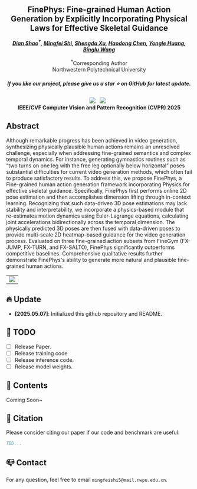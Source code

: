 <!-- <p align="center">
    <img src="assets/a-logo-representing - omnicreator - -a-powerful-ai-t.png" width="150" style="margin-bottom: 0.2;"/>
<p> -->
<h2 align="center"> FinePhys: Fine-grained Human Action Generation by Explicitly Incorporating Physical Laws for Effective Skeletal Guidance</h2>
<!-- ![](./assets/logo_long.png#gh-light-mode-only){: width="50%"} -->
<!-- ![](./assets/logo_long_dark.png#gh-dark-mode-only=100x20) -->
<div align="center">
<!-- <img src='assets/logo_long.png' style="height:100px"></img> -->




_**[Dian Shao](https://scholar.google.com/citations?user=amxDSLoAAAAJ&hl=en)<sup>†</sup>, [Mingfei Shi](https://github.com/SmartDianLab/FinePhys), [Shengda Xu](https://github.com/SmartDianLab/FinePhys), [Haodong Chen](https://haroldchen19.github.io/), [Yongle Huang](https://kylehuang9.github.io/), [Binglu Wang](https://github.com/SmartDianLab/FinePhys)**_
<br><br>
<sup>†</sup>Corresponding Author
<br>
Northwestern Polytechnical University

<h5 align="center"> If you like our project, please give us a star ⭐ on GitHub for latest update.  </h2>

 <a href='https://arxiv.org/abs/2504.13122'><img src='https://img.shields.io/badge/arXiv-2504.13122-b31b1b.svg'></a> &nbsp;
 <a href='https://smartdianlab.github.io/projects-FinePhys/'><img src='https://img.shields.io/badge/Project-Page-Green'></a> &nbsp;
<br>
<strong>IEEE/CVF Computer Vision and Pattern Recognition (CVPR) 2025</strong>
</div>

## Abstract
Although remarkable progress has been achieved in video generation, synthesizing physically plausible human actions remains an unresolved challenge, especially when addressing fine-grained semantics and complex temporal dynamics. For instance, generating gymnastics routines such as “two turns on one leg with the free leg optionally below horizontal” poses substantial difficulties for current video generation methods, which often fail to produce satisfactory results. To address this, we propose FinePhys, a Fine-grained human action generation framework incorporating Physics for effective skeletal guidance. Specifically, FinePhys first performs online 2D pose estimation and then accomplishes dimension lifting through in-context learning. Recognizing that such data-driven 3D pose estimations may lack stability and interpretability, we incorporate a physics-based module that re-estimates motion dynamics using Euler-Lagrange equations, calculating joint accelerations bidirectionally across the temporal dimension. The physically predicted 3D poses are then fused with data-driven poses to provide multi-scale 2D heatmap-based guidance for the video generation process. Evaluated on three fine-grained action subsets from FineGym (FX-JUMP, FX-TURN, and FX-SALTO), FinePhys significantly outperforms competitive baselines. Comprehensive qualitative results further demonstrate FinePhys's ability to generate more natural and plausible fine-grained human actions.

<table class="center">
    <tr>
    <td><img src="assets/cvpr25_poster-sd-v3_00(1).png"></td>
    </tr>
</table>
 
## 🔥 Update
- __[2025.05.07]__: Initialized this github repository and README.


## 🧰 TODO

- [ ] Release Paper.
- [ ] Release training code
- [ ] Release inference code.
- [ ] Release model weights.

<!-- ## 🧰 Models

|Model|Resolution|GPU Mem. & Inference Time (A100, ddim 50steps)|Checkpoint|
|:---------|:---------|:--------|:--------|
|DynamiCrafter1024|576x1024|18.3GB & 75s (`perframe_ae=True`)|[Hugging Face](https://huggingface.co/Doubiiu/DynamiCrafter_1024/blob/main/model.ckpt)|

Currently, our DynamiCrafter can support generating videos of up to 16 frames with a resolution of 576x1024. The inference time can be reduced by using fewer DDIM steps.

GPU memory consumed on RTX 4090 reported by @noguchis in [Twitter](https://x.com/noguchis/status/1754488826016432341?s=20): 18.3GB (576x1024), 12.8GB (320x512), 11.9GB (256x256). -->


## 📖 Contents

Coming Soon~


## 📝 Citation
Please consider citing our paper if our code and benchmark are useful:
```bib
TBD...
```



## 📪 Contact

For any question, feel free to email ```mingfeishi5@mail.nwpu.edu.cn```.

